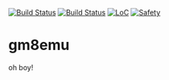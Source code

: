 [![Build Status](https://travis-ci.com/notviri/gm8emu.svg?token=j2qsh1B3n1yUgL7VWJd5&branch=master)](https://travis-ci.com/notviri/gm8emu)
[![Build Status](https://ci.appveyor.com/api/projects/status/9xp34bgkopm4nlxc?svg=true)](https://ci.appveyor.com/project/notviri/gm8emu)
[![LoC](https://tokei.rs/b1/github/notviri/gm8emu?category=code)](./)
[![Safety](https://img.shields.io/badge/unsafe-1%25-blue.svg)](./src/xmath.rs)

# gm8emu
oh boy!
